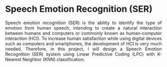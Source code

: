 # Speech Emotion Recognition (SER)
<p align="justify"> Speech emotion recognition (SER) is the ability to identify the type of emotion from human speech, intending to create a natural interaction between humans and computers or commonly known as human-computer interaction (HCI). To increase human satisfaction while using digital devices such as computers and smartphones, the development of HCI is very much needed. Therefore, in this project, I will design a Speech Emotion Recognition (SER) system using Linear Predictive Coding (LPC) with K-Nearest Neighbor (KNN) classification. </p>
